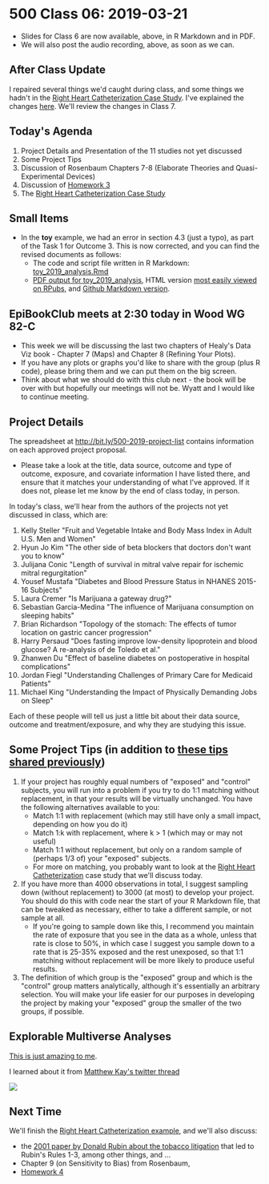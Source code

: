 # 500 Class 06: 2019-03-21

- Slides for Class 6 are now available, above, in R Markdown and in PDF. 
- We will also post the audio recording, above, as soon as we can.

## After Class Update

I repaired several things we'd caught during class, and some things we hadn't in the [Right Heart Catheterization Case Study](https://github.com/THOMASELOVE/2019-500/tree/master/data-and-code/rhc_2019). I've explained the changes [here](https://github.com/THOMASELOVE/2019-500/tree/master/data-and-code/rhc_2019). We'll review the changes in Class 7.

## Today's Agenda

1. Project Details and Presentation of the 11 studies not yet discussed
2. Some Project Tips
3. Discussion of Rosenbaum Chapters 7-8 (Elaborate Theories and Quasi-Experimental Devices)
4. Discussion of [Homework 3](https://github.com/THOMASELOVE/2019-500/tree/master/assignments/homework3)
5. The [Right Heart Catheterization Case Study](https://github.com/THOMASELOVE/2019-500/tree/master/data-and-code/rhc_2019)

## Small Items

- In the **toy** example, we had an error in section 4.3 (just a typo), as part of the Task 1 for Outcome 3. This is now corrected, and you can find the revised documents as follows:
    - The code and script file written in R Markdown: [toy_2019_analysis.Rmd](https://github.com/THOMASELOVE/2019-500/blob/master/data-and-code/toy_example/toy_2019_analysis.Rmd)
    - [PDF output for toy_2019_analysis](https://github.com/THOMASELOVE/2019-500/blob/master/data-and-code/toy_example/toy_2019_analysis.pdf), HTML version [most easily viewed on RPubs](http://rpubs.com/TELOVE/toy_2019_analysis), and [Github Markdown version](https://github.com/THOMASELOVE/2019-500/blob/master/data-and-code/toy_example/toy_2019_analysis.md).

## EpiBookClub meets at 2:30 today in Wood WG 82-C

- This week we will be discussing the last two chapters of Healy's Data Viz book - Chapter 7 (Maps) and Chapter 8 (Refining Your Plots).
- If you have any plots or graphs you'd like to share with the group (plus R code), please bring them and we can put them on the big screen.
- Think about what we should do with this club next - the book will be over with but hopefully our meetings will not be. Wyatt and I would like to continue meeting.


## Project Details

The spreadsheet at http://bit.ly/500-2019-project-list contains information on each approved project proposal. 

- Please take a look at the title, data source, outcome and type of outcome, exposure, and covariate information I have listed there, and ensure that it matches your understanding of what I've approved. If it does not, please let me know by the end of class today, in person.

In today's class, we'll hear from the authors of the projects not yet discussed in class, which are:

1. Kelly Steller "Fruit and Vegetable Intake and Body Mass Index in Adult U.S. Men and Women"
2. Hyun Jo Kim "The other side of beta blockers that doctors don't want you to know"
3. Julijana Conic "Length of survival in mitral valve repair for ischemic mitral regurgitation"
4. Yousef Mustafa "Diabetes and Blood Pressure Status in NHANES 2015-16 Subjects"
5. Laura Cremer "Is Marijuana a gateway drug?"
6. Sebastian Garcia-Medina "The influence of Marijuana consumption on sleeping habits"
7. Brian Richardson "Topology of the stomach: The effects of tumor location on gastric cancer progression"
8. Harry Persaud "Does fasting improve low-density lipoprotein and blood glucose? A re-analysis of de Toledo et al."
9. Zhanwen Du "Effect of baseline diabetes on postoperative in hospital complications"
10. Jordan Fiegl "Understanding Challenges of Primary Care for Medicaid Patients"
11. Michael King "Understanding the Impact of Physically Demanding Jobs on Sleep"

Each of these people will tell us just a little bit about their data source, outcome and treatment/exposure, and why they are studying this issue.

## Some Project Tips (in addition to [these tips shared previously](https://github.com/THOMASELOVE/2019-500/blob/master/projects/tips.md))

1. If your project has roughly equal numbers of "exposed" and "control" subjects, you will run into a problem if you try to do 1:1 matching without replacement, in that your results will be virtually unchanged. You have the following alternatives available to you:
    - Match 1:1 with replacement (which may still have only a small impact, depending on how you do it)
    - Match 1:k with replacement, where k > 1 (which may or may not useful)
    - Match 1:1 without replacement, but only on a random sample of (perhaps 1/3 of) your "exposed" subjects.
    - For more on matching, you probably want to look at the [Right Heart Catheterization](https://github.com/THOMASELOVE/2019-500/tree/master/data-and-code/rhc_2019) case study that we'll discuss today.
2. If you have more than 4000 observations in total, I suggest sampling down (without replacement) to 3000 (at most) to develop your project. You should do this with code near the start of your R Markdown file, that can be tweaked as necessary, either to take a different sample, or not sample at all.
    - If you're going to sample down like this, I recommend you maintain the rate of exposure that you see in the data as a whole, unless that rate is close to 50%, in which case I suggest you sample down to a rate that is 25-35% exposed and the rest unexposed, so that 1:1 matching without replacement will be more likely to produce useful results.
3. The definition of which group is the "exposed" group and which is the "control" group matters analytically, although it's essentially an arbitrary selection. You will make your life easier for our purposes in developing the project by making your "exposed" group the smaller of the two groups, if possible.

## Explorable Multiverse Analyses

[This is just amazing to me](https://explorablemultiverse.github.io/).

I learned about it from [Matthew Kay's twitter thread](https://twitter.com/mjskay/status/1106742607420497921)

![](https://github.com/THOMASELOVE/2019-500/blob/master/slides/class06/figures/kay-tw.PNG)


## Next Time

We'll finish the [Right Heart Catheterization example](https://github.com/THOMASELOVE/2019-500/tree/master/data-and-code/rhc_2019), and we'll also discuss: 

- the [2001 paper by Donald Rubin about the tobacco litigation](https://github.com/THOMASELOVE/2019-500/blob/master/texts/Rubin%202001%20Tobacco%20Litigation%20article.pdf) that led to Rubin's Rules 1-3, among other things, and ...
- Chapter 9 (on Sensitivity to Bias) from Rosenbaum, 
- [Homework 4](https://github.com/THOMASELOVE/2019-500/tree/master/assignments/homework4)
